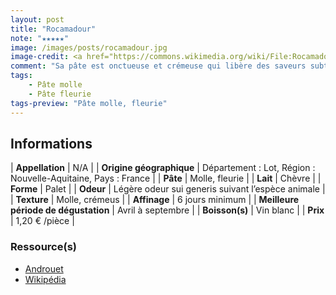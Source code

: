 ```yaml
---
layout: post
title: "Rocamadour"
note: "★★★★★"
image: /images/posts/rocamadour.jpg
image-credit: <a href="https://commons.wikimedia.org/wiki/File:Rocamadour_(fromage)_05.jpg">Coyau / Wikimedia Commons</a>
comment: "Sa pâte est onctueuse et crémeuse qui libère des saveurs subtiles de crème, de beurre et de noisette."
tags:
    - Pâte molle
    - Pâte fleurie
tags-preview: "Pâte molle, fleurie"
---
```


## Informations

| **Appellation** | N/A |
| **Origine géographique** | Département : Lot, Région : Nouvelle-Aquitaine, Pays : France   |
| **Pâte** | Molle, fleurie |
| **Lait** | Chèvre |
| **Forme** | Palet |
| **Odeur** | Légère odeur sui generis suivant l’espèce animale |
| **Texture** | Molle, crémeus |
| **Affinage** | 6 jours minimum |
| **Meilleure période de dégustation** | Avril à septembre |
| **Boisson(s)** | Vin blanc |
| **Prix** | 1,20 € /pièce |

### Ressource(s)
* [Androuet](https://www.androuet.com/Rocamadour-68.html)
* [Wikipédia](https://fr.wikipedia.org/wiki/Rocamadour_(fromage))